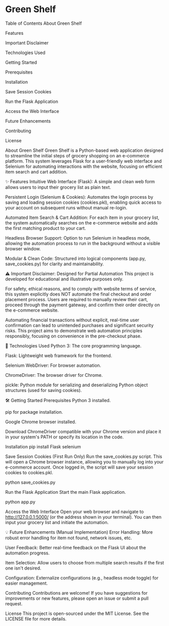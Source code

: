 # Green Shelf

Table of Contents
About Green Shelf

Features

Important Disclaimer

Technologies Used

Getting Started

Prerequisites

Installation

Save Session Cookies

Run the Flask Application

Access the Web Interface

Future Enhancements

Contributing

License

About Green Shelf
Green Shelf is a Python-based web application designed to streamline the initial steps of grocery shopping on an e-commerce platform. This system leverages Flask for a user-friendly web interface and Selenium for automating interactions with the website, focusing on efficient item search and cart addition.

✨ Features
Intuitive Web Interface (Flask): A simple and clean web form allows users to input their grocery list as plain text.

Persistent Login (Selenium & Cookies): Automates the login process by saving and loading session cookies (cookies.pkl), enabling quick access to your account on subsequent runs without manual re-login.

Automated Item Search & Cart Addition: For each item in your grocery list, the system automatically searches on the e-commerce website and adds the first matching product to your cart.

Headless Browser Support: Option to run Selenium in headless mode, allowing the automation process to run in the background without a visible browser window.

Modular & Clean Code: Structured into logical components (app.py, save_cookies.py) for clarity and maintainability.

⚠️ Important Disclaimer: Designed for Partial Automation
This project is developed for educational and illustrative purposes only.

For safety, ethical reasons, and to comply with website terms of service, this system explicitly does NOT automate the final checkout and order placement process. Users are required to manually review their cart, proceed through the payment gateway, and confirm their order directly on the e-commerce website.

Automating financial transactions without explicit, real-time user confirmation can lead to unintended purchases and significant security risks. This project aims to demonstrate web automation principles responsibly, focusing on convenience in the pre-checkout phase.

🚀 Technologies Used
Python 3: The core programming language.

Flask: Lightweight web framework for the frontend.

Selenium WebDriver: For browser automation.

ChromeDriver: The browser driver for Chrome.

pickle: Python module for serializing and deserializing Python object structures (used for saving cookies).

🛠️ Getting Started
Prerequisites
Python 3 installed.

pip for package installation.

Google Chrome browser installed.

Download ChromeDriver compatible with your Chrome version and place it in your system's PATH or specify its location in the code.

Installation
pip install Flask selenium

Save Session Cookies (First Run Only)
Run the save_cookies.py script. This will open a Chrome browser instance, allowing you to manually log into your e-commerce account. Once logged in, the script will save your session cookies to cookies.pkl.

python save_cookies.py

Run the Flask Application
Start the main Flask application.

python app.py

Access the Web Interface
Open your web browser and navigate to http://127.0.0.1:5000/ (or the address shown in your terminal). You can then input your grocery list and initiate the automation.

💡 Future Enhancements (Manual Implementation)
Error Handling: More robust error handling for item not found, network issues, etc.

User Feedback: Better real-time feedback on the Flask UI about the automation progress.

Item Selection: Allow users to choose from multiple search results if the first one isn't desired.

Configuration: Externalize configurations (e.g., headless mode toggle) for easier management.

Contributing
Contributions are welcome! If you have suggestions for improvements or new features, please open an issue or submit a pull request.

License
This project is open-sourced under the MIT License. See the LICENSE file for more details.

